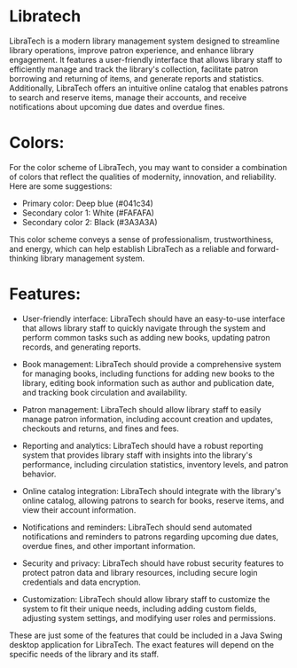 # Libratech

LibraTech is a modern library management system designed to streamline library operations, improve patron experience, and enhance library engagement. It features a user-friendly interface that allows library staff to efficiently manage and track the library's collection, facilitate patron borrowing and returning of items, and generate reports and statistics. Additionally, LibraTech offers an intuitive online catalog that enables patrons to search and reserve items, manage their accounts, and receive notifications about upcoming due dates and overdue fines.

# Colors:
  
For the color scheme of LibraTech, you may want to consider a combination of colors that reflect the qualities of modernity, innovation, and reliability. Here are some suggestions:

* Primary color: Deep blue (#041c34)
* Secondary color 1: White (#FAFAFA)
* Secondary color 2: Black (#3A3A3A)

This color scheme conveys a sense of professionalism, trustworthiness, and energy, which can help establish LibraTech as a reliable and forward-thinking library management system.

# Features:

* User-friendly interface: LibraTech should have an easy-to-use interface that allows library staff to quickly navigate through the system and perform common tasks such as adding new books, updating patron records, and generating reports.

* Book management: LibraTech should provide a comprehensive system for managing books, including functions for adding new books to the library, editing book information such as author and publication date, and tracking book circulation and availability.

* Patron management: LibraTech should allow library staff to easily manage patron information, including account creation and updates, checkouts and returns, and fines and fees.

* Reporting and analytics: LibraTech should have a robust reporting system that provides library staff with insights into the library's performance, including circulation statistics, inventory levels, and patron behavior.

* Online catalog integration: LibraTech should integrate with the library's online catalog, allowing patrons to search for books, reserve items, and view their account information.

* Notifications and reminders: LibraTech should send automated notifications and reminders to patrons regarding upcoming due dates, overdue fines, and other important information.

* Security and privacy: LibraTech should have robust security features to protect patron data and library resources, including secure login credentials and data encryption.

* Customization: LibraTech should allow library staff to customize the system to fit their unique needs, including adding custom fields, adjusting system settings, and modifying user roles and permissions.

These are just some of the features that could be included in a Java Swing desktop application for LibraTech. The exact features will depend on the specific needs of the library and its staff.
